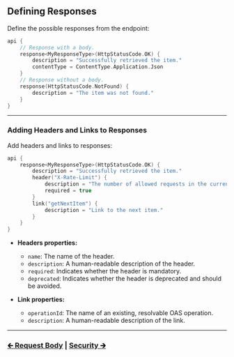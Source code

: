 ## Defining Responses

Define the possible responses from the endpoint:

```kotlin
api {
    // Response with a body.
    response<MyResponseType>(HttpStatusCode.OK) {
        description = "Successfully retrieved the item."
        contentType = ContentType.Application.Json
    }
    // Response without a body.
    response(HttpStatusCode.NotFound) {
        description = "The item was not found."
    }
}
```

---

### Adding Headers and Links to Responses

Add headers and links to responses:

```kotlin
api {
    response<MyResponseType>(HttpStatusCode.OK) {
        description = "Successfully retrieved the item."
        header("X-Rate-Limit") {
            description = "The number of allowed requests in the current period."
            required = true
        }
        link("getNextItem") {
            description = "Link to the next item."
        }
    }
}
```

- **Headers properties:**
    - `name`: The name of the header.
    - `description`: A human-readable description of the header.
    - `required`: Indicates whether the header is mandatory.
    - `deprecated`: Indicates whether the header is deprecated and should be avoided.


- **Link properties:**
    - `operationId`: The name of an existing, resolvable OAS operation.
    - `description`: A human-readable description of the link.

---

### [🡰 Request Body](07.api-usage-request-body.md) | [Security 🡲](09.api-usage-security.md)
